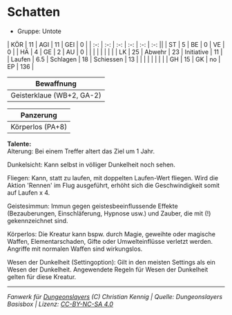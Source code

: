 # Schatten  
- Gruppe: Untote  

| KÖR    | 11  | AGI      | 11 | GEI        | 0   |
| :-: | :-: | :-: | :-: | :-: | :-: ||
| ST     | 5   | BE       | 0  | VE         | 0   |
| HÄ     | 4   | GE       | 2  | AU         | 0   |
|        |     |          |    |            |     |
| LK     | 25  | Abwehr   | 23 | Initiative | 11  |
| Laufen | 6.5 | Schlagen | 18 | Schiessen  | 13  |
|        |     |          |    |            |     |
| GH     | 15  | GK       | no | EP         | 136 |


| Bewaffnung |
| --- |
| Geisterklaue (WB+2, GA-2) |


| Panzerung |
| --- |
| Körperlos (PA+8) |


**Talente:**  
Alterung: Bei einem Treffer altert das Ziel um 1 Jahr.

Dunkelsicht: Kann selbst in völliger Dunkelheit noch sehen.

Fliegen: Kann, statt zu laufen, mit doppelten Laufen-Wert fliegen. Wird die Aktion 'Rennen' im Flug ausgeführt, erhöht sich die Geschwindigkeit somit auf Laufen x 4.

Geistesimmun: Immun gegen geistesbeeinflussende Effekte (Bezauberungen, Einschläferung, Hypnose usw.) und Zauber, die mit (!) gekennzeichnet sind.

Körperlos: Die Kreatur kann bspw. durch Magie, geweihte oder magische Waffen, Elementarschaden, Gifte oder Umwelteinflüsse verletzt werden. Angriffe mit normalen Waffen sind wirkungslos.

Wesen der Dunkelheit (Settingoption): Gilt in den meisten Settings als ein Wesen der Dunkelheit. Angewendete Regeln für Wesen der Dunkelheit gelten für diese Kreatur.





___
*Fanwerk für [Dungeonslayers](https://www.dungeonslayers.net/) (C) Christian Kennig | Quelle: Dungeonslayers Basisbox | Lizenz: [CC-BY-NC-SA 4.0](https://creativecommons.org/licenses/by-nc-sa/4.0/deed.de)*